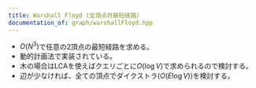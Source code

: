 ```yaml
---
title: Warshall Floyd (全頂点対最短経路)
documentation_of: graph/warshallFloyd.hpp
---
```


- $O(N^3)$で任意の2頂点の最短経路を求める。
- 動的計画法で実装されている。
- 木の場合はLCAを使えばクエリごとに$O(\log V)$で求められるので検討する。
- 辺が少なければ、全ての頂点でダイクストラ$(O(E\log V))$を検討する。
